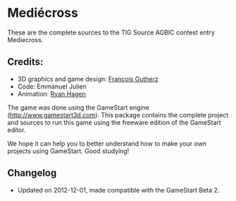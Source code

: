 # Mediécross

These are the complete sources to the TIG Source AGBIC contest entry Mediecross.

## Credits:
- 3D graphics and game design: [François Gutherz](https://www.github.com/astrofra)
- Code: Emmanuel Julien
- Animation: [Ryan Hagen](https://www.behance.net/ryanhagen)

The game was done using the GameStart engine (http://www.gamestart3d.com).
This package contains the complete project and sources to run this game using the freeware edition of the GameStart editor.

We hope it can help you to better understand how to make your own projects using GameStart.
Good studying!

## Changelog

- Updated on 2012-12-01, made compatible with the GameStart Beta 2.

